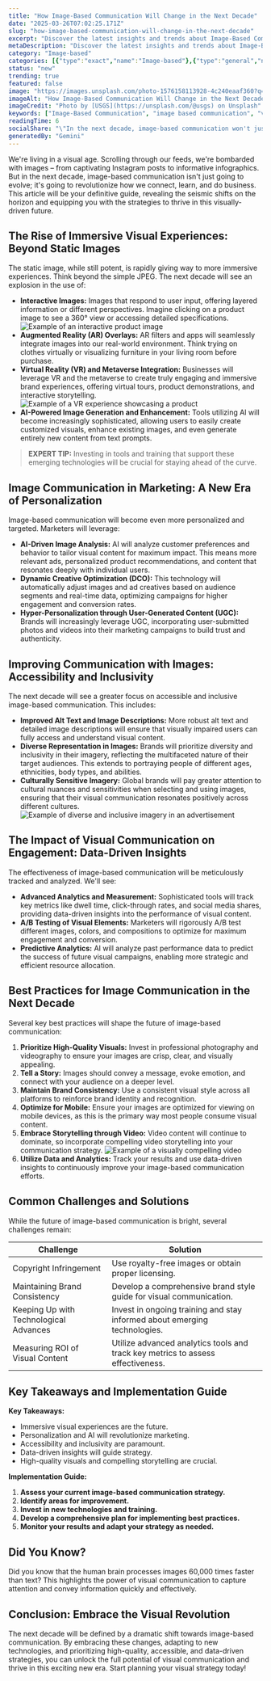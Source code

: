 ```yaml
---
title: "How Image-Based Communication Will Change in the Next Decade"
date: "2025-03-26T07:02:25.171Z"
slug: "how-image-based-communication-will-change-in-the-next-decade"
excerpt: "Discover the latest insights and trends about Image-Based Communication. This comprehensive guide covers everything you need to know about Image-Based Communication in 2025."
metaDescription: "Discover the latest insights and trends about Image-Based Communication. This comprehensive guide covers everything you need to know about Image-Based Comm..."
category: "Image-based"
categories: [{"type":"exact","name":"Image-based"},{"type":"general","name":"Social Sciences"},{"type":"medium","name":"Communication Studies"},{"type":"specific","name":"Visual Rhetoric"},{"type":"niche","name":"Memetics"}]
status: "new"
trending: true
featured: false
image: "https://images.unsplash.com/photo-1576158113928-4c240eaaf360?q=85&w=1200&fit=max&fm=webp&auto=compress"
imageAlt: "How Image-Based Communication Will Change in the Next Decade"
imageCredit: "Photo by [USGS](https://unsplash.com/@usgs) on Unsplash"
keywords: ["Image-Based Communication", "image based communication", "visual communication strategies", "benefits of visual communication", "image communication in marketing", "best practices image communication", "improve communication with images", "image communication for business", "how to use images for effective communication", "impact of visual communication on engagement"]
readingTime: 6
socialShare: "\"In the next decade, image-based communication won't just evolve, it will revolutionize how we connect, learn, and do business. Are you ready?\""
generatedBy: "Gemini"
---
```




We're living in a visual age.  Scrolling through our feeds, we're bombarded with images – from captivating Instagram posts to informative infographics.  But in the next decade, image-based communication isn't just going to evolve; it's going to revolutionize how we connect, learn, and do business. This article will be your definitive guide, revealing the seismic shifts on the horizon and equipping you with the strategies to thrive in this visually-driven future.

## The Rise of Immersive Visual Experiences: Beyond Static Images

The static image, while still potent, is rapidly giving way to more immersive experiences.  Think beyond the simple JPEG. The next decade will see an explosion in the use of:

* **Interactive Images:** Images that respond to user input, offering layered information or different perspectives.  Imagine clicking on a product image to see a 360° view or accessing detailed specifications. ![Example of an interactive product image](https://images.unsplash.com/uploads/1413222992504f1b734a6/1928e537?q=85&w=1200&fit=max&fm=webp&auto=compress)
* **Augmented Reality (AR) Overlays:** AR filters and apps will seamlessly integrate images into our real-world environment. Think trying on clothes virtually or visualizing furniture in your living room before purchase.
* **Virtual Reality (VR) and Metaverse Integration:**  Businesses will leverage VR and the metaverse to create truly engaging and immersive brand experiences, offering virtual tours, product demonstrations, and interactive storytelling.  ![Example of a VR experience showcasing a product](https://images.unsplash.com/photo-1543269865-cbf427effbad?q=85&w=1200&fit=max&fm=webp&auto=compress)
* **AI-Powered Image Generation and Enhancement:**  Tools utilizing AI will become increasingly sophisticated, allowing users to easily create customized visuals, enhance existing images, and even generate entirely new content from text prompts.

> **EXPERT TIP:**  Investing in tools and training that support these emerging technologies will be crucial for staying ahead of the curve.

##  Image Communication in Marketing: A New Era of Personalization

Image-based communication will become even more personalized and targeted. Marketers will leverage:

* **AI-Driven Image Analysis:** AI will analyze customer preferences and behavior to tailor visual content for maximum impact. This means more relevant ads, personalized product recommendations, and content that resonates deeply with individual users.
* **Dynamic Creative Optimization (DCO):**  This technology will automatically adjust images and ad creatives based on audience segments and real-time data, optimizing campaigns for higher engagement and conversion rates.
* **Hyper-Personalization through User-Generated Content (UGC):**  Brands will increasingly leverage UGC, incorporating user-submitted photos and videos into their marketing campaigns to build trust and authenticity.

##  Improving Communication with Images:  Accessibility and Inclusivity

The next decade will see a greater focus on accessible and inclusive image-based communication. This includes:

* **Improved Alt Text and Image Descriptions:**  More robust alt text and detailed image descriptions will ensure that visually impaired users can fully access and understand visual content.
* **Diverse Representation in Images:**  Brands will prioritize diversity and inclusivity in their imagery, reflecting the multifaceted nature of their target audiences. This extends to portraying people of different ages, ethnicities, body types, and abilities.
* **Culturally Sensitive Imagery:** Global brands will pay greater attention to cultural nuances and sensitivities when selecting and using images, ensuring that their visual communication resonates positively across different cultures. ![Example of diverse and inclusive imagery in an advertisement](https://images.unsplash.com/photo-1499159058454-75067059248a?q=85&w=1200&fit=max&fm=webp&auto=compress)

##  The Impact of Visual Communication on Engagement: Data-Driven Insights

The effectiveness of image-based communication will be meticulously tracked and analyzed.  We'll see:

* **Advanced Analytics and Measurement:**  Sophisticated tools will track key metrics like dwell time, click-through rates, and social media shares, providing data-driven insights into the performance of visual content.
* **A/B Testing of Visual Elements:**  Marketers will rigorously A/B test different images, colors, and compositions to optimize for maximum engagement and conversion.
* **Predictive Analytics:** AI will analyze past performance data to predict the success of future visual campaigns, enabling more strategic and efficient resource allocation.

##  Best Practices for Image Communication in the Next Decade

Several key best practices will shape the future of image-based communication:

1. **Prioritize High-Quality Visuals:** Invest in professional photography and videography to ensure your images are crisp, clear, and visually appealing.
2. **Tell a Story:**  Images should convey a message, evoke emotion, and connect with your audience on a deeper level.
3. **Maintain Brand Consistency:**  Use a consistent visual style across all platforms to reinforce brand identity and recognition.
4. **Optimize for Mobile:**  Ensure your images are optimized for viewing on mobile devices, as this is the primary way most people consume visual content.
5. **Embrace Storytelling through Video:** Video content will continue to dominate, so incorporate compelling video storytelling into your communication strategy. ![Example of a visually compelling video](https://images.unsplash.com/photo-1576158113928-4c240eaaf360?q=85&w=1200&fit=max&fm=webp&auto=compress)
6. **Utilize Data and Analytics:** Track your results and use data-driven insights to continuously improve your image-based communication efforts.

## Common Challenges and Solutions

While the future of image-based communication is bright, several challenges remain:

| Challenge                      | Solution                                                                     |
|---------------------------------|-----------------------------------------------------------------------------|
| Copyright Infringement          | Use royalty-free images or obtain proper licensing.                           |
| Maintaining Brand Consistency   | Develop a comprehensive brand style guide for visual communication.            |
| Keeping Up with Technological Advances | Invest in ongoing training and stay informed about emerging technologies.       |
| Measuring ROI of Visual Content | Utilize advanced analytics tools and track key metrics to assess effectiveness. |

## Key Takeaways and Implementation Guide

**Key Takeaways:**

* Immersive visual experiences are the future.
* Personalization and AI will revolutionize marketing.
* Accessibility and inclusivity are paramount.
* Data-driven insights will guide strategy.
* High-quality visuals and compelling storytelling are crucial.

**Implementation Guide:**

1. **Assess your current image-based communication strategy.**
2. **Identify areas for improvement.**
3. **Invest in new technologies and training.**
4. **Develop a comprehensive plan for implementing best practices.**
5. **Monitor your results and adapt your strategy as needed.**

##  Did You Know?

Did you know that the human brain processes images 60,000 times faster than text? This highlights the power of visual communication to capture attention and convey information quickly and effectively.

## Conclusion: Embrace the Visual Revolution

The next decade will be defined by a dramatic shift towards image-based communication.  By embracing these changes, adapting to new technologies, and prioritizing high-quality, accessible, and data-driven strategies, you can unlock the full potential of visual communication and thrive in this exciting new era.  Start planning your visual strategy today!

